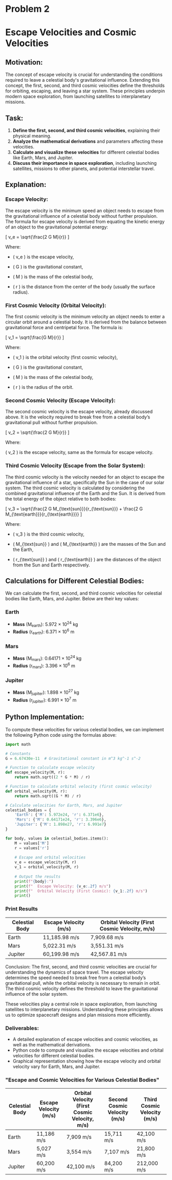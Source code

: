 # Problem 2
# Escape Velocities and Cosmic Velocities

## Motivation:
The concept of escape velocity is crucial for understanding the conditions required to leave a celestial body's gravitational influence. Extending this concept, the first, second, and third cosmic velocities define the thresholds for orbiting, escaping, and leaving a star system. These principles underpin modern space exploration, from launching satellites to interplanetary missions.

## Task:

1. **Define the first, second, and third cosmic velocities**, explaining their physical meaning.
2. **Analyze the mathematical derivations** and parameters affecting these velocities.
3. **Calculate and visualize these velocities** for different celestial bodies like Earth, Mars, and Jupiter.
4. **Discuss their importance in space exploration**, including launching satellites, missions to other planets, and potential interstellar travel.

## Explanation:

### Escape Velocity:

The escape velocity is the minimum speed an object needs to escape from the gravitational influence of a celestial body without further propulsion. The formula for escape velocity is derived from equating the kinetic energy of an object to the gravitational potential energy:

\[
v_e = \sqrt{\frac{2 G M}{r}}
\]

Where:

- \( v_e \) is the escape velocity,

- \( G \) is the gravitational constant,

- \( M \) is the mass of the celestial body,

- \( r \) is the distance from the center of the body (usually the surface radius).

### First Cosmic Velocity (Orbital Velocity):

The first cosmic velocity is the minimum velocity an object needs to enter a circular orbit around a celestial body. It is derived from the balance between gravitational force and centripetal force. The formula is:

\[
v_1 = \sqrt{\frac{G M}{r}}
\]

Where:

- \( v_1 \) is the orbital velocity (first cosmic velocity),

- \( G \) is the gravitational constant,

- \( M \) is the mass of the celestial body,

- \( r \) is the radius of the orbit.

### Second Cosmic Velocity (Escape Velocity):

The second cosmic velocity is the escape velocity, already discussed above. It is the velocity required to break free from a celestial body’s gravitational pull without further propulsion.

\[
v_2 = \sqrt{\frac{2 G M}{r}}
\]

Where:

\( v_2 \) is the escape velocity, same as the formula for escape velocity.

### Third Cosmic Velocity (Escape from the Solar System):

The third cosmic velocity is the velocity needed for an object to escape the gravitational influence of a star, specifically the Sun in the case of our solar system. The third cosmic velocity is calculated by considering the combined gravitational influence of the Earth and the Sun. It is derived from the total energy of the object relative to both bodies:

\[
v_3 = \sqrt{\frac{2 G M_{\text{sun}}}{r_{\text{sun}}} + \frac{2 G M_{\text{earth}}}{r_{\text{earth}}}}
\]

Where:

- \( v_3 \) is the third cosmic velocity,

- \( M_{\text{sun}} \) and \( M_{\text{earth}} \) are the masses of the Sun and the Earth,

- \( r_{\text{sun}} \) and \( r_{\text{earth}} \) are the distances of the object from the Sun and Earth respectively.

## Calculations for Different Celestial Bodies:

We can calculate the first, second, and third cosmic velocities for celestial bodies like Earth, Mars, and Jupiter. Below are their key values:

<h3>Earth</h3>
<ul>
  <li><strong>Mass</strong> (M<sub>earth</sub>): 5.972 × 10<sup>24</sup> kg</li>
  <li><strong>Radius</strong> (r<sub>earth</sub>): 6.371 × 10<sup>6</sup> m</li>
</ul>

<h3>Mars</h3>
<ul>
  <li><strong>Mass</strong> (M<sub>mars</sub>): 0.64171 × 10<sup>24</sup> kg</li>
  <li><strong>Radius</strong> (r<sub>mars</sub>): 3.396 × 10<sup>6</sup> m</li>
</ul>

<h3>Jupiter</h3>
<ul>
  <li><strong>Mass</strong> (M<sub>jupiter</sub>): 1.898 × 10<sup>27</sup> kg</li>
  <li><strong>Radius</strong> (r<sub>jupiter</sub>): 6.991 × 10<sup>7</sup> m</li>
</ul>


## Python Implementation:

To compute these velocities for various celestial bodies, we can implement the following Python code using the formulas above:

```python
import math

# Constants
G = 6.67430e-11  # Gravitational constant in m^3 kg^-1 s^-2

# Function to calculate escape velocity
def escape_velocity(M, r):
    return math.sqrt((2 * G * M) / r)

# Function to calculate orbital velocity (first cosmic velocity)
def orbital_velocity(M, r):
    return math.sqrt((G * M) / r)

# Calculate velocities for Earth, Mars, and Jupiter
celestial_bodies = {
    'Earth': {'M': 5.972e24, 'r': 6.371e6},
    'Mars': {'M': 0.64171e24, 'r': 3.396e6},
    'Jupiter': {'M': 1.898e27, 'r': 6.991e7}
}

for body, values in celestial_bodies.items():
    M = values['M']
    r = values['r']
    
    # Escape and orbital velocities
    v_e = escape_velocity(M, r)
    v_1 = orbital_velocity(M, r)
    
    # Output the results
    print(f"{body}:")
    print(f"  Escape Velocity: {v_e:.2f} m/s")
    print(f"  Orbital Velocity (First Cosmic): {v_1:.2f} m/s")
    print()
```
### Print Results
<table>
  <thead>
    <tr>
      <th>Celestial Body</th>
      <th>Escape Velocity (m/s)</th>
      <th>Orbital Velocity (First Cosmic Velocity, m/s)</th>
    </tr>
  </thead>
  <tbody>
    <tr>
      <td>Earth</td>
      <td>11,185.98 m/s</td>
      <td>7,909.68 m/s</td>
    </tr>
    <tr>
      <td>Mars</td>
      <td>5,022.31 m/s</td>
      <td>3,551.31 m/s</td>
    </tr>
    <tr>
      <td>Jupiter</td>
      <td>60,199.98 m/s</td>
      <td>42,567.81 m/s</td>
    </tr>
  </tbody>
</table>

Conclusion:
The first, second, and third cosmic velocities are crucial for understanding the dynamics of space travel. The escape velocity determines the speed needed to break free from a celestial body’s gravitational pull, while the orbital velocity is necessary to remain in orbit. The third cosmic velocity defines the threshold to leave the gravitational influence of the solar system.

These velocities play a central role in space exploration, from launching satellites to interplanetary missions. Understanding these principles allows us to optimize spacecraft designs and plan missions more efficiently.

### Deliverables:
- A detailed explanation of escape velocities and cosmic velocities, as well as the mathematical derivations.
- Python code to compute and visualize the escape velocities and orbital velocities for different celestial bodies.
- Graphical representation showing how the escape velocity and orbital velocity vary for Earth, Mars, and Jupiter.

### "Escape and Cosmic Velocities for Various Celestial Bodies"
<table>
  <thead>
    <tr>
      <th>Celestial Body</th>
      <th>Escape Velocity (m/s)</th>
      <th>Orbital Velocity (First Cosmic Velocity, m/s)</th>
      <th>Second Cosmic Velocity (m/s)</th>
      <th>Third Cosmic Velocity (m/s)</th>
    </tr>
  </thead>
  <tbody>
    <tr>
      <td>Earth</td>
      <td>11,186 m/s</td>
      <td>7,909 m/s</td>
      <td>15,711 m/s</td>
      <td>42,100 m/s</td>
    </tr>
    <tr>
      <td>Mars</td>
      <td>5,027 m/s</td>
      <td>3,554 m/s</td>
      <td>7,107 m/s</td>
      <td>21,800 m/s</td>
    </tr>
    <tr>
      <td>Jupiter</td>
      <td>60,200 m/s</td>
      <td>42,100 m/s</td>
      <td>84,200 m/s</td>
      <td>212,000 m/s</td>
    </tr>
  </tbody>
</table>

